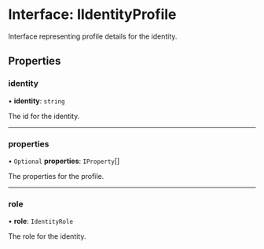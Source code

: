 # Interface: IIdentityProfile

Interface representing profile details for the identity.

## Properties

### identity

• **identity**: `string`

The id for the identity.

___

### properties

• `Optional` **properties**: `IProperty`[]

The properties for the profile.

___

### role

• **role**: `IdentityRole`

The role for the identity.
